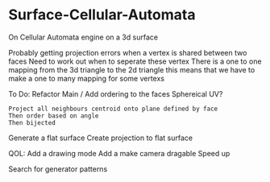 # Surface-Cellular-Automata
On Cellular Automata engine on a 3d surface

Probably getting projection errors when a vertex is shared between two faces
Need to work out when to seperate these vertex
There is a one to one mapping from the 3d triangle to the 2d triangle
this means that we have to make a one to many mapping for some vertexs

To Do:
Refactor Main /
Add ordering to the faces
    Sphereical UV? 

    Project all neighbours centroid onto plane defined by face
    Then order based on angle
    Then bijected

Generate a flat surface
Create projection to flat surface

QOL:
Add a drawing mode
Add a make camera dragable
Speed up


Search for generator patterns